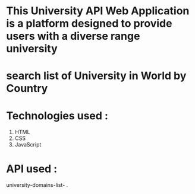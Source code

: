 # This University API Web Application is a platform designed to provide users with a diverse range university 
# search list of University in World by Country

# Technologies used :
1. HTML
2. CSS
3. JavaScript

# API used :
university-domains-list- <a href="http://universities.hipolabs.com"></a>.